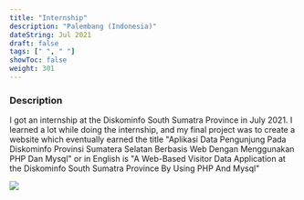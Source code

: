 ```yaml
---
title: "Internship"
description: "Palembang (Indonesia)"
dateString: Jul 2021
draft: false
tags: [" ", " "]
showToc: false
weight: 301
--- 
```


### Description
I got an internship at the Diskominfo South Sumatra Province in July 2021. I learned a lot while doing the internship, and my final project was to create a website which eventually earned the title "Aplikasi Data Pengunjung Pada Diskominfo Provinsi Sumatera Selatan Berbasis Web Dengan Menggunakan PHP Dan Mysql" or in English is "A Web-Based Visitor Data Application at the Diskominfo South Sumatra Province By Using PHP And Mysql"

![](/experience/magang/kominfo.jpg)